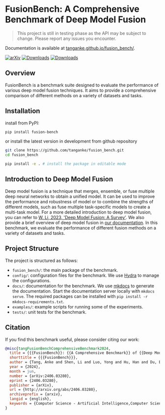 # FusionBench: A Comprehensive Benchmark of Deep Model Fusion

> This project is still in testing phase as the API may be subject to change. Please report any issues you encounter.

Documentation is available at [tanganke.github.io/fusion_bench/](https://tanganke.github.io/fusion_bench/).

[![arXiv](https://img.shields.io/badge/arXiv-1234.56789-b31b1b.svg)](http://arxiv.org/abs/2406.03280)
[![Downloads](https://static.pepy.tech/badge/fusion-bench/month)](https://pepy.tech/project/fusion-bench)
[![Downloads](https://static.pepy.tech/badge/fusion-bench/week)](https://pepy.tech/project/fusion-bench)

## Overview

FusionBench is a benchmark suite designed to evaluate the performance of various deep model fusion techniques. It aims to provide a comprehensive comparison of different methods on a variety of datasets and tasks.

## Installation

install from PyPI:

```bash
pip install fusion-bench
```

or install the latest version in development from github repository

```bash
git clone https://github.com/tanganke/fusion_bench.git
cd fusion_bench

pip install -e . # install the package in editable mode
```

## Introduction to Deep Model Fusion

Deep model fusion is a technique that merges, ensemble, or fuse multiple deep neural networks to obtain a unified model.
It can be used to improve the performance and robustness of model or to combine the strengths of different models, such as fuse multiple task-specific models to create a multi-task model.
For a more detailed introduction to deep model fusion, you can refer to [W. Li, 2023, 'Deep Model Fusion: A Survey'](https://arxiv.org/abs/2309.15698). We also provide a brief overview of deep model fusion in [our documentation](https://tanganke.github.io/fusion_bench/).
In this benchmark, we evaluate the performance of different fusion methods on a variety of datasets and tasks.

## Project Structure

The project is structured as follows:

- `fusion_bench/`: the main package of the benchmark.
- `config/`: configuration files for the benchmark. We use [Hydra](https://hydra.cc/) to manage the configurations.
- `docs/`: documentation for the benchmark. We use [mkdocs](https://www.mkdocs.org/) to generate the documentation. Start the documentation server locally with `mkdocs serve`. The required packages can be installed with `pip install -r mkdocs-requirements.txt`.
- `examples/`: example scripts for running some of the experiments.
- `tests/`: unit tests for the benchmark.

## Citation

If you find this benchmark useful, please consider citing our work:

```bibtex
@misc{tangFusionBenchComprehensiveBenchmark2024,
  title = {{{FusionBench}}: {{A Comprehensive Benchmark}} of {{Deep Model Fusion}}},
  shorttitle = {{{FusionBench}}},
  author = {Tang, Anke and Shen, Li and Luo, Yong and Hu, Han and Du, Bo and Tao, Dacheng},
  year = {2024},
  month = jun,
  number = {arXiv:2406.03280},
  eprint = {2406.03280},
  publisher = {arXiv},
  url = {http://arxiv.org/abs/2406.03280},
  archiveprefix = {arxiv},
  langid = {english},
  keywords = {Computer Science - Artificial Intelligence,Computer Science - Computation and Language,Computer Science - Machine Learning}
}
```

